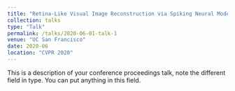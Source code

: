 ```yaml
---
title: "Retina-Like Visual Image Reconstruction via Spiking Neural Model"
collection: talks
type: "Talk"
permalink: /talks/2020-06-01-talk-1
venue: "UC San Francisco"
date: 2020-06
location: "CVPR 2020"
---
```


This is a description of your conference proceedings talk, note the different field in type. You can put anything in this field.

